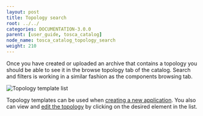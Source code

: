 ```yaml
---
layout: post
title: Topology search
root: ../../
categories: DOCUMENTATION-3.0.0
parent: [user_guide, tosca_catalog]
node_name: tosca_catalog_topology_search
weight: 210
---
```


Once you have created or uploaded an archive that contains a topology you should be able to see it in the browse topology tab of the catalog. Search and filters is working in a similar fashion as the components browsing tab.

![Topology template list](../../images/3.0.0/user_guide/catalog/topologies/list.png)

Topology templates can be used when [creating a new application](#/documentation/3.0.0/user_guide/application_management.html). You also can view and [edit the topology](#/documentation/3.0.0/user_guide/topology_editor.html) by clicking on the desired element in the list.
